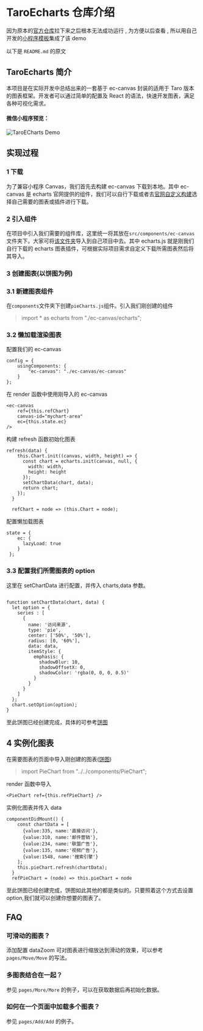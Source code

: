 # TaroEcharts 仓库介绍

因为原本的[官方仓库](https://github.com/WsmDyj/echarts-for-taro)拉下来之后根本无法成功运行 , 为方便以后查看 , 所以用自己开发的[小程序模板](https://github.com/meichangliang/Public_Taro_MiniPrograms_TS)集成了该 demo

以下是 `README.md` 的原文

## TaroEcharts 简介

本项目是在实际开发中总结出来的一套基于 ec-canvas 封装的适用于 Taro 版本的图表框架。开发者可以通过简单的配置及 React 的语法，快速开发图表，满足各种可视化需求。

#### 微信小程序预览：

![TaroECharts Demo](https://user-gold-cdn.xitu.io/2019/1/17/1685a1063cc8a9bf?w=439&h=413&f=png&s=106489)

## 实现过程

### 1 下载

为了兼容小程序 Canvas，我们首先去构建 ec-canvas 下载到本地。其中 ec-canvas 是 echarts 官网提供的组件，我们可以自行下载或者去[官网自定义构建](https://echarts.baidu.com/builder.html)选择自己需要的图表或插件进行下载。

### 2 引入组件

在项目中引入我们需要的组件库，这里统一将其放在`src/components/ec-canvas`文件夹下。大家可将[该文件夹](https://github.com/WsmDyj/echarts-for-taro/tree/master/src/components/ec-canvas)导入到自己项目中去。其中 echarts.js 就是刚我们自行下载的 echarts 图表插件，可根据实际项目需求自定义下载所需图表然后将其导入。

### 3 创建图表(以饼图为例)

### 3.1 新建图表组件

在`components`文件夹下创建`pieCharts.js`组件。引入我们刚创建的组件

> import \* as echarts from "./ec-canvas/echarts";

### 3.2 懒加载渲染图表

配置我们的 ec-canvas

```
config = {
    usingComponents: {
        "ec-canvas": "./ec-canvas/ec-canvas"
    }
};
```

在 render 函数中使用刚导入的 ec-canvas

```
<ec-canvas
    ref={this.refChart}
    canvas-id="mychart-area"
    ec={this.state.ec}
/>
```

构建 refresh 函数初始化图表

```
refresh(data) {
    this.Chart.init((canvas, width, height) => {
      const chart = echarts.init(canvas, null, {
        width: width,
        height: height
      });
      setChartData(chart, data);
      return chart;
    });
  }

  refChart = node => (this.Chart = node);
```

配置懒加载图表

```
state = {
    ec: {
      lazyLoad: true
    }
 };
```

### 3.3 配置我们所需图表的 option

这里在 setChartData 进行配置，并传入 charts,data 参数。

```

function setChartData(chart, data) {
  let option = {
    series : [
      {
        name: '访问来源',
        type: 'pie',
        center: ['50%', '50%'],
        radius: [0, '60%'],
        data: data,
        itemStyle: {
          emphasis: {
            shadowBlur: 10,
            shadowOffsetX: 0,
            shadowColor: 'rgba(0, 0, 0, 0.5)'
          }
        }
      }
    ]
  };
  chart.setOption(option);
}
```

至此饼图已经创建完成，具体的可参考[饼图](https://github.com/WsmDyj/echarts-for-taro/blob/master/src/components/PieChart.js)

## 4 实例化图表

在需要图表的页面中导入刚创建的图表([饼图](https://github.com/WsmDyj/echarts-for-taro/blob/master/src/pages/Pie/Pie.js))

> import PieChart from "../../components/PieChart";

render 函数中导入

```
<PieChart ref={this.refPieChart} />
```

实例化图表并传入 data

```
componentDidMount() {
    const chartData = [
      {value:335, name:'直接访问'},
      {value:310, name:'邮件营销'},
      {value:234, name:'联盟广告'},
      {value:135, name:'视频广告'},
      {value:1548, name:'搜索引擎'}
    ];
    this.pieChart.refresh(chartData);
  }
  refPieChart = (node) => this.pieChart = node
```

至此饼图已经创建完成，饼图如此其他的都是类似的。只要照着这个方式去设置 option,我们就可以创建你想要的图表了。

## FAQ

### 可滑动的图表？

添加配置 dataZoom 可对图表进行缩放达到滑动的效果，可以参考 `pages/Move/Move` 的写法。

### 多图表结合在一起？

参见 `pages/More/More` 的例子，可以在获取数据后再初始化数据。

### 如何在一个页面中加载多个图表？

参见 `pages/Add/Add` 的例子。
